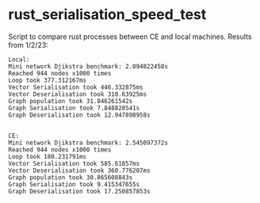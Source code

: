 # rust_serialisation_speed_test

Script to compare rust processes between CE and local machines. Results from 1/2/23:

```
Local:
Mini network Djikstra benchmark: 2.094822458s
Reached 944 nodes x1000 times
Loop took 377.312167ms
Vector Serialisation took 446.332875ms
Vector Deserialisation took 310.63925ms
Graph population took 31.846261542s
Graph Serialisation took 7.848828541s
Graph Deserialisation took 12.947898958s


CE:
Mini network Djikstra benchmark: 2.545097372s
Reached 944 nodes x1000 times
Loop took 180.231791ms
Vector Serialisation took 585.61857ms
Vector Deserialisation took 360.776207ms
Graph population took 30.865608843s
Graph Serialisation took 9.415347655s
Graph Deserialisation took 17.250857853s
```
